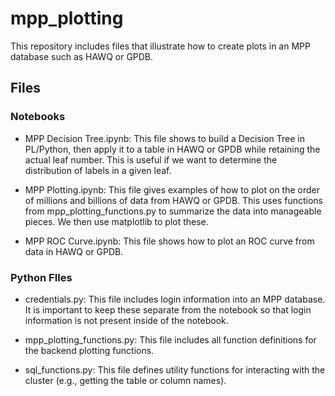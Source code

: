 # mpp_plotting

This repository includes files that illustrate how to create plots in an MPP database such as HAWQ or GPDB. 

## Files
### Notebooks
- MPP Decision Tree.ipynb: This file shows to build a Decision Tree in PL/Python, then apply it to a table in HAWQ or GPDB while retaining the actual leaf number. This is useful if we want to determine the distribution of labels in a given leaf.

- MPP Plotting.ipynb: This file gives examples of how to plot on the order of millions and billions of data from HAWQ or GPDB. This uses functions from mpp_plotting_functions.py to summarize the data into manageable pieces. We then use matplotlib to plot these.

- MPP ROC Curve.ipynb: This file shows how to plot an ROC curve from data in HAWQ or GPDB.

### Python FIles
- credentials.py: This file includes login information into an MPP database. It is important to keep these separate from the notebook so that login information is not present inside of the notebook.

- mpp_plotting_functions.py: This file includes all function definitions for the backend plotting functions.

- sql_functions.py: This file defines utility functions for interacting with the cluster (e.g., getting the table or column names).
